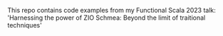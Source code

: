 This repo contains code examples from my Functional Scala 2023 talk: 'Harnessing the power of ZIO Schmea: Beyond the limit of traitional techniques'